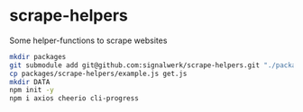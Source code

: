 # scrape-helpers

Some helper-functions to scrape websites

```sh
mkdir packages
git submodule add git@github.com:signalwerk/scrape-helpers.git "./packages/scrape-helpers"
cp packages/scrape-helpers/example.js get.js
mkdir DATA
npm init -y
npm i axios cheerio cli-progress
```
